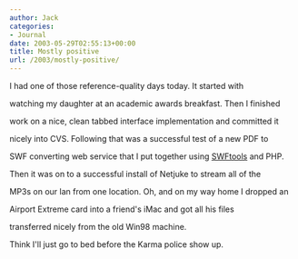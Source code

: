 ```yaml
---
author: Jack
categories:
- Journal
date: 2003-05-29T02:55:13+00:00
title: Mostly positive
url: /2003/mostly-positive/
---
```


I had one of those reference-quality days today. It started with
  

  
watching my daughter at an academic awards breakfast. Then I finished
  

  
work on a nice, clean tabbed interface implementation and committed it
  

  
nicely into CVS. Following that was a successful test of a new PDF to
  

  
SWF converting web service that I put together using [SWFtools][1] and PHP.
  

  
Then it was on to a successful install of Netjuke to stream all of the
  

  
MP3s on our lan from one location. Oh, and on my way home I dropped an
  

  
Airport Extreme card into a friend's iMac and got all his files
  

  
transferred nicely from the old Win98 machine.

Think I'll just go to bed before the Karma police show up.

 [1]: http://www.quiss.org/swftools/